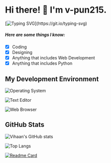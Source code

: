 # Hi there! 👋 I'm v-pun215.

[![Typing SVG](https://readme-typing-svg.demolab.com?font=SF+Pro+Display&size=30&pause=1000&center=true&vCenter=true&width=435&lines=I'm+a+developer.;I'm+a+designer.;I'm+a+gamer.;I'm+Vihaan.)](https://git.io/typing-svg)

 ##### Here are some things I know:
 
 - [x] Coding
 - [x] Designing
 - [x] Anything that includes Web Development
 - [x] Anything that includes Python

## My Development Environment

![Operating System](https://img.shields.io/static/v1?label=OS&message=Windows%20/%20macOS&color=blue&?style=flat&logo=windows11)

![Text Editor](https://img.shields.io/static/v1?label=Text%20Editor&message=Visual_Studio_Code&color=blue&?style=flat&logo=visualstudiocode)

![Web Browser](https://img.shields.io/static/v1?label=Browser&message=Google_Chrome&color=blue&?style=flat&logo=googlechrome&logoColor=FFFFFF)

## GitHub Stats

![Vihaan's GitHub stats](https://github-readme-stats.vercel.app/api?username=v-pun215&theme=dark\&rank_icon=github)

![Top Langs](https://github-readme-stats.vercel.app/api/top-langs/?username=v-pun215&theme=dark)

[![Readme Card](https://github-readme-stats.vercel.app/api/pin/?username=v-pun215&repo=eClient&theme=dark)](https://github.com/anuraghazra/github-readme-stats)

